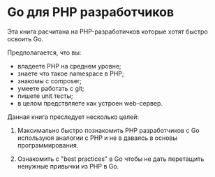 # Go для PHP разработчиков

Эта книга расчитана на PHP-разработичков которые хотят быстро освоить Go.

Предполагается, что вы:

- владеете PHP на среднем уровне;
- знаете что такое namespace в PHP;
- знакомы с composer;
- умеете работать с git;
- пишете unit тесты;
- в целом предствляете как устроен web-сервер.

Данная книга преследует несколько целей:

1. Максимально быстро познакомить PHP разработчиков с Go
используюя аналогии с PHP и не в даваясь в основы программирования.

2. Ознакомить с "best practices" в Go чтобы не дать перетащить ненужные привычки
из PHP в Go.
